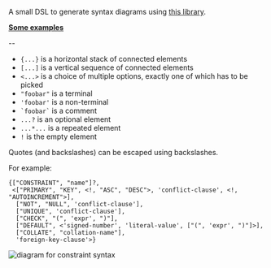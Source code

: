 A small DSL to generate syntax diagrams using [this library](https://github.com/lukaslueg/railroad).

**[Some examples](https://htmlpreview.github.io/?https://github.com/lukaslueg/railroad_dsl/blob/master/examples/example_diagrams.html)**

--

* `{...}` is a horizontal stack of connected elements
* `[...]` is a vertical sequence of connected elements
* `<...>` is a choice of multiple options, exactly one of which has to be picked
* `"foobar"` is a terminal
* `'foobar'` is a non-terminal
* `` `foobar` `` is a comment
* `...?` is an optional element
* `...*...` is a repeated element
* `!` is the empty element

Quotes (and backslashes) can be escaped using backslashes.

For example:

```
{["CONSTRAINT", "name"]?,
 <["PRIMARY", "KEY", <!, "ASC", "DESC">, 'conflict-clause', <!, "AUTOINCREMENT">],
  ["NOT", "NULL", 'conflict-clause'],
  ["UNIQUE", 'conflict-clause'],
  ["CHECK", "(", 'expr', ")"],
  ["DEFAULT", <'signed-number', 'literal-value', ["(", 'expr', ")"]>],
  ["COLLATE", "collation-name"],
  'foreign-key-clause'>}
```

![diagram for constraint syntax](https://raw.githubusercontent.com/lukaslueg/railroad_dsl/master/examples/column_constraint.jpeg)
